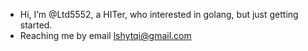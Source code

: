 - Hi, I’m @Ltd5552, a HITer, who interested in golang, but just getting started.
- Reaching me by email lshytqi@gmail.com
